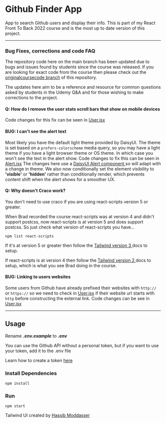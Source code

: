 # Github Finder App

App to search Github users and display their info. This is part of my React Front To Back 2022 course and is the most up to date version of this project.

---

### Bug Fixes, corrections and code FAQ

The repository code here on the main branch has been updated due to bugs and issues found by students since the course was released.
If you are looking for exact code from the course then please check out the [originalcoursecode branch](https://github.com/bradtraversy/github-finder-app/tree/originalcoursecode) of this repository.

The updates here aim to be a reference and resource for common questions asked
by students in the Udemy Q&A and for those wishing to make corrections to the
project.

#### Q: How do I remove the user stats scroll bars that show on mobile devices

Code changes for this fix can be seen in [User.jsx](src/pages/User.jsx)

#### BUG: I can't see the alert text

Most likely you have the default light theme provided by DaisyUI. The theme is
set based on a `prefers-colorscheme` media query, so you may have a light theme
if you have a light browser theme or OS theme. In which case you won't see the
text in the alert show.
Code changes to fix this can be seen in [Alert.jsx](src/components/layout/Alert.jsx)
The changes here use a [ DaisyUI Alert component ](https://daisyui.com/components/alert/) so will adapt with a change in theme.
We also now conditionally set the element visibility to **'visible'** or
**'hidden'** rather than conditionally render, which prevents content shift when
the alert shows for a smoother UX.

#### Q: Why doesn't Craco work?

You don't need to use craco if you are using react-scripts version 5 or greater.

When Brad recorded the course react-scripts was at version 4 and didn't support postcss, now react-scripts is at version 5 and does support postcss.
So just check what version of react-scripts you have...

    npm list react-scripts

If it's at version 5 or greater then follow the [ Tailwind version 3 ](https://tailwindcss.com/docs/guides/create-react-app) docs to setup.

If react-scripts is at version 4 then follow the [ Tailwind version 2 ](https://v2.tailwindcss.com/docs/guides/create-react-app) docs to setup, which is what you see Brad doing in the course.

#### BUG: Linking to users websites

Some users from Github have already prefixed their websites with `http://` or
`https://` so we need to check in [User.jsx](src/pages/User.jsx) if their
website url starts with `http` before constructing the external link.
Code changes can be see in [User.jsx](src/pages/User.jsx#L48)

---

## Usage

Rename **_.env.example_** to **_.env_**

You can use the Github API without a personal token, but if you want to use your token, add it to the .env file

Learn how to create a token [here](https://docs.github.com/en/authentication/keeping-your-account-and-data-secure/creating-a-personal-access-token)

### Install Dependencies

```
npm install
```

### Run

```
npm start
```

Tailwind UI created by [Hassib Moddasser](https://twitter.com/hassibmoddasser)
